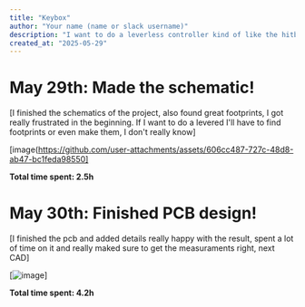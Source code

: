 ```yaml
---
title: "Keybox"
author: "Your name (name or slack username)"
description: "I want to do a leverless controller kind of like the hitbox!"
created_at: "2025-05-29"
---
```


# May 29th: Made the schematic!

[I finished the schematics of the project, also found great footprints, I got really frustrated in the beginning. If I want to do a levered I'll have to find footprints or even make them, I don't really know]

[image(https://github.com/user-attachments/assets/606cc487-727c-48d8-ab47-bc1feda98550]

**Total time spent: 2.5h**

# May 30th: Finished PCB design!

[I finished the pcb and added details really happy with the result, spent a lot of time on it and really maked sure to get the measuraments right, next CAD]

[![image](https://github.com/user-attachments/assets/6a86f809-76d4-43f2-b515-ff537184e691)]

**Total time spent: 4.2h**
